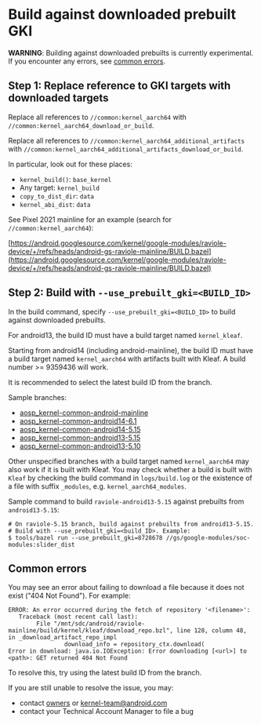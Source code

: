 # Build against downloaded prebuilt GKI

**WARNING**: Building against downloaded prebuilts is currently experimental. If
you encounter any errors, see [common errors](#common-errors).

## Step 1: Replace reference to GKI targets with downloaded targets

Replace all references to `//common:kernel_aarch64` with
`//common:kernel_aarch64_download_or_build`.

Replace all references to `//common:kernel_aarch64_additional_artifacts` with
`//common:kernel_aarch64_additional_artifacts_download_or_build`.

In particular, look out for these places:

* `kernel_build()`: `base_kernel`
* Any target: `kernel_build`
* `copy_to_dist_dir`: `data`
* `kernel_abi_dist`: `data`

See Pixel 2021 mainline for an example (search for `//common:kernel_aarch64`):

[https://android.googlesource.com/kernel/google-modules/raviole-device/+/refs/heads/android-gs-raviole-mainline/BUILD.bazel](https://android.googlesource.com/kernel/google-modules/raviole-device/+/refs/heads/android-gs-raviole-mainline/BUILD.bazel)

## Step 2: Build with `--use_prebuilt_gki=<BUILD_ID>`

In the build command, specify `--use_prebuilt_gki=<BUILD_ID>` to build against
downloaded prebuilts.

For android13, the build ID must have a build target named `kernel_kleaf`.

Starting from android14 (including android-mainline), the build ID must have a build target named
`kernel_aarch64` with artifacts built with Kleaf. A build number >= 9359436 will
work.

It is recommended to select the latest build ID from the branch.

Sample branches:

- [aosp_kernel-common-android-mainline](https://ci.android.com/builds/branches/aosp_kernel-common-android-mainline/grid)
- [aosp_kernel-common-android14-6.1](https://ci.android.com/builds/branches/aosp_kernel-common-android14-6.1/grid)
- [aosp_kernel-common-android14-5.15](https://ci.android.com/builds/branches/aosp_kernel-common-android14-5.15/grid)
- [aosp_kernel-common-android13-5.15](https://ci.android.com/builds/branches/aosp_kernel-common-android13-5.15/grid)
- [aosp_kernel-common-android13-5.10](https://ci.android.com/builds/branches/aosp_kernel-common-android13-5.10/grid)

Other unspecified branches with a build target named `kernel_aarch64` may also
work if it is built with Kleaf. You may check whether a build is built with
`Kleaf` by checking the build command in `logs/build.log` or the existence of a
file with suffix `_modules`, e.g. `kernel_aarch64_modules`.

Sample command to build `raviole-android13-5.15` against prebuilts from
`android13-5.15`:

```shell
# On raviole-5.15 branch, build against prebuilts from android13-5.15.
# Build with --use_prebuilt_gki=<build_ID>. Example:
$ tools/bazel run --use_prebuilt_gki=8728678 //gs/google-modules/soc-modules:slider_dist
```

## Common errors

You may see an error about failing to download a file because it does not
exist ("404 Not Found"). For example:

```text
ERROR: An error occurred during the fetch of repository '<filename>':
   Traceback (most recent call last):
        File "/mnt/sdc/android/raviole-mainline/build/kernel/kleaf/download_repo.bzl", line 128, column 48, in _download_artifact_repo_impl
                download_info = repository_ctx.download(
Error in download: java.io.IOException: Error downloading [<url>] to <path>: GET returned 404 Not Found
```

To resolve this, try using the latest build ID from the branch.

If you are still unable to resolve the issue, you may:
- contact [owners](../OWNERS) or [kernel-team@android.com](mailto:kernel-team@android.com)
- contact your Technical Account Manager to file a bug
